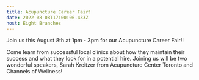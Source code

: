 ```yaml
---
title: Acupuncture Career Fair!
date: 2022-08-08T17:00:06.433Z
host: Eight Branches
---
```

Join us this August 8th at 1pm - 3pm for our Acupuncture Career Fair!!

Come learn from successful local clinics about how they maintain their success and what they look for in a potential hire. Joining us will be two wonderful speakers, Sarah Kreitzer from Acupuncture Center Toronto and Channels of Wellness!